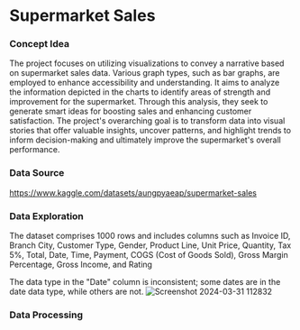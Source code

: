 # Supermarket Sales
### Concept Idea
The project focuses on utilizing visualizations to convey a narrative based on supermarket sales data. Various graph types, such as bar graphs, are employed to enhance accessibility and understanding. It aims to analyze the information depicted in the charts to identify areas of strength and improvement for the supermarket. Through this analysis, they seek to generate smart ideas for boosting sales and enhancing customer satisfaction. The project's overarching goal is to transform data into visual stories that offer valuable insights, uncover patterns, and highlight trends to inform decision-making and ultimately improve the supermarket's overall performance.

### Data Source
https://www.kaggle.com/datasets/aungpyaeap/supermarket-sales

### Data Exploration
The dataset comprises 1000 rows and includes columns such as Invoice ID, Branch City, Customer Type, Gender, Product Line, Unit Price, Quantity, Tax 5%, Total, Date, Time, Payment, COGS (Cost of Goods Sold), Gross Margin Percentage, Gross Income, and Rating

The data type in the "Date" column is inconsistent; some dates are in the date data type, while others are not.
![Screenshot 2024-03-31 112832](https://github.com/ochengco-paolo/SupermarketSales/assets/140794262/0ac0a5d4-0b87-4d5b-ac61-4095e6b6f104)

### Data Processing
